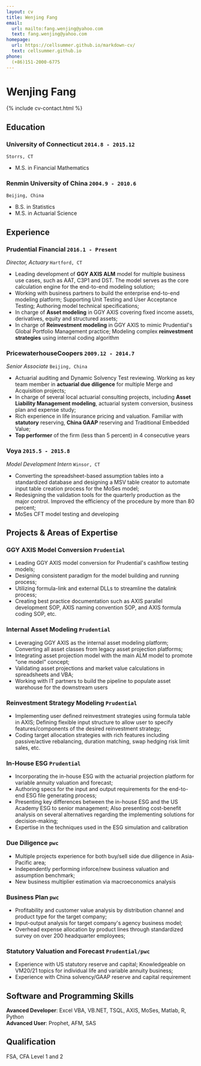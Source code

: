 ```yaml
---
layout: cv
title: Wenjing Fang
email:
  url: mailto:fang.wenjing@yahoo.com
  text: fang.wenjing@yahoo.com
homepage:
  url: https://cellsummer.github.io/markdown-cv/
  text: cellsummer.github.io
phone:
  (+86)151-2000-6775
---
```


# Wenjing **Fang**

<!--
include contact information from the front matter
Supported arguments:
    - homepage: url, text
    - phone
    - email
-->

{% include cv-contact.html %}

## Education

### **University of Connecticut** `2014.8 - 2015.12`
```
Storrs, CT
```
- M.S. in Financial Mathematics

### **Renmin University of China** `2004.9 - 2010.6`

```
Beijing, China
```

- B.S. in Statistics
- M.S. in Actuarial Science

## Experience

### **Prudential Financial** `2016.1 - Present`

_Director, Actuary_ `Hartford, CT` <br>
* Leading development of **GGY AXIS ALM** model for multiple business use cases, such as AAT, C3P1 and DST. The model serves as the core calculation engine for the end-to-end modeling solution;
* Working with business partners to build the enterprise end-to-end modeling platform; Supporting Unit Testing and User Acceptance Testing; Authoring model technical specifications;
* In charge of **Asset modeling** in GGY AXIS covering fixed income assets, derivatives, equity and structured assets;
* In charge of **Reinvestment modeling** in GGY AXIS to mimic Prudential's Global Portfolio Management practice; Modeling complex **reinvestment strategies** using internal coding algorithm


### **PricewaterhouseCoopers** `2009.12 - 2014.7`

_Senior Associate_ `Beijing, China`<br> 
* Actuarial auditing and Dynamic Solvency Test reviewing. Working as key team member in **actuarial due diligence** for multiple Merge and Acquisition projects;
* In charge of several local actuarial consulting projects, including **Asset Liability Management modeling**, actuarial system conversion, business plan and expense study;
* Rich experience in life insurance pricing and valuation. Familiar with **statutory** reserving, **China GAAP** reserving and Traditional Embedded Value;
* **Top performer** of the firm (less than 5 percent) in 4 consecutive years

### **Voya** `2015.5 - 2015.8`

_Model Development Intern_ `Winsor, CT`<br> 
* Converting the spreadsheet-based assumption tables into a standardized database and designing a MSV table creator to automate input table creation process for the MoSes model;
* Redesigning the validation tools for the quarterly production as the major control. Improved the efficiency of the procedure by more than 80 percent;
* MoSes CFT model testing and developing

## Projects & Areas of Expertise

### **GGY AXIS Model Conversion** `Prudential`

* Leading GGY AXIS model conversion for Prudential's cashflow testing models; 
* Designing consistent paradigm for the model building and running process;
* Utilizing formula-link and external DLLs to streamline the datalink process; 
* Creating best practice documentation such as AXIS parallel development SOP, AXIS naming convention SOP, and AXIS formula coding SOP, etc.

### **Internal Asset Modeling** `Prudential`

* Leveraging GGY AXIS as the internal asset modeling platform; Converting all asset classes from legacy asset projection platforms;
* Integrating asset projection model with the main ALM model to promote "one model" concept;
* Validating asset projections and market value calculations in spreadsheets and VBA;
* Working with IT partners to build the pipeline to populate asset warehouse for the downstream users

### **Reinvestment Strategy Modeling** `Prudential`

* Implementing user defined reinvestment strategies using formula table in AXIS; Defining flexible input structure to allow user to specify features/components of the desired reinvestment strategy;
* Coding target allocation strategies with rich features including passive/active rebalancing, duration matching, swap hedging risk limit sales, etc.

### **In-House ESG** `Prudential`

* Incorporating the in-house ESG with the actuarial projection platform for variable annuity valuation and forecast;
* Authoring specs for the input and output requirements for the end-to-end ESG file generating process;
* Presenting key differences between the in-house ESG and the US Academy ESG to senior management; Also presenting cost-benefit analysis on several alternatives regarding the implementing solutions for decision-making;
* Expertise in the techniques used in the ESG simulation and calibration

### **Due Diligence** `pwc`
* Multiple projects experience for both buy/sell side due diligence in Asia-Pacific area;
* Independently performing inforce/new business valuation and assumption benchmark;
* New business multiplier estimation via macroeconomics analysis

### **Business Plan** `pwc`
* Profitability and customer value analysis by distribution channel and product type for the target company;
* Input-output analysis for target company's agency business model;
* Overhead expense allocation by product lines through standardized survey on over 200 headquarter employees;

### **Statutory Valuation and Forecast** `Prudential/pwc`
* Experience with US statutory reserve and capital; Knowledgeable on VM20/21 topics for individual life and variable annuity business;
* Experience with China solvency/GAAP reserve and capital requirement

## Software and Programming Skills

**Avanced Developer**: Excel VBA, VB.NET, TSQL, AXIS, MoSes, Matlab, R, Python<br>
**Advanced User**: Prophet, AFM, SAS

## Qualification
FSA, CFA Level 1 and 2

<!-- ### Footer

Last updated: 3/30/2020 -->
